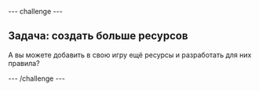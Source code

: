\--- challenge \---

## Задача: создать больше ресурсов

А вы можете добавить в свою игру ещё ресурсы и разработать для них правила?

\--- /challenge \---